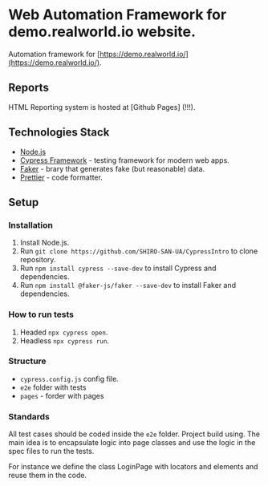 # Web Automation Framework for demo.realworld.io website.


Automation framework for [https://demo.realworld.io/](https://demo.realworld.io/).

## Reports

HTML Reporting system is hosted at [Github Pages] (!!!).

## Technologies Stack

-   [Node.js](https://nodejs.org/en/)
-   [Cypress Framework](https://www.cypress.io/) - testing framework for modern web apps.
-   [Faker](https://fakerjs.dev/guide/) - brary that generates fake (but reasonable) data.
-   [Prettier](https://prettier.io/) - code formatter.

## Setup

### Installation

1.  Install Node.js.
1.  Run `git clone https://github.com/SHIRO-SAN-UA/CypressIntro` to clone repository.
1.  Run `npm install cypress --save-dev` to install Cypress and dependencies.
1.  Run `npm install @faker-js/faker --save-dev` to install Faker and dependencies.

### How to run tests


1.  Headed `npx cypress open`.
1.  Headless `npx cypress run`.


### Structure

-   `cypress.config.js` config file.
-   `e2e` folder with tests
-   `pages` - forder with pages

### Standards

All test cases should be coded inside the `e2e` folder.
Project build using. The main idea is to encapsulate logic into page classes and use the logic in the spec files to run the tests.

For instance we define the class LoginPage with locators and elements and reuse them in the code.
